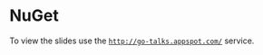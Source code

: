 # NuGet

To view the slides use the [`http://go-talks.appspot.com/`](http://go-talks.appspot.com/github.com/enzian/articles/talks/nuget/nuget.slide) service.

